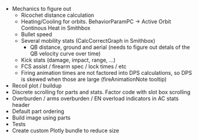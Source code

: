 * Mechanics to figure out
	* Ricochet distance calculation
	* Heating/Cooling for orbits. BehaviorParamPC -> Active Orbit Continous Heat in Smithbox
	* Bullet speed
	* Several mobility stats (CalcCorrectGraph in Smithbox)
		* QB distance, ground and aerial (needs to figure out detals of the QB velocity curve
		  over time)
	* Kick stats (damage, impact, range, ...)
	* FCS assist / firearm spec / lock times / etc
	* Firing animation times are not factored into DPS calculations, so DPS is skewed when 
	  those are large (fireAnimationNote tooltip)
* Recoil plot / buildup
* Discrete scrolling for parts and stats. Factor code with slot box scrolling
* Overburden / arms overburden / EN overload indicators in AC stats header
* Default part ordering
* Build image using parts
* Tests
* Create custom Plotly bundle to reduce size